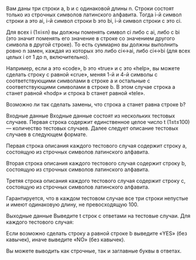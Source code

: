 Вам даны три строки a, b и c одинаковой длины n. Строки состоят только из строчных символов латинского алфавита. Тогда i-й символ строки a это ai, i-й символ строки b это bi, i-й символ строки c это ci.

Для всех i (1≤i≤n) вы должны поменять символ ci либо с ai, либо с bi (это значит поменять его значение в строке со значением другого символа в другой строке). То есть суммарно вы должны выполнить ровно n замен, каждая из которых это либо ci↔ai, либо ci↔bi (для всех целых i от 1 до n, включительно).

Например, если a это «code», b это «true» и c это «help», вы можете сделать строку c равной «crue», меняя 1-й и 4-й символы с соответствующими символами в строке a и остальные с соответствующими символами в строке b. В этом случае строка a станет равной «hodp» и строка b станет равной «tele».

Возможно ли так сделать замены, что строка a станет равна строке b?

Входные данные
Входные данные состоят из нескольких тестовых случаев. Первая строка содержит единственное целое число t (1≤t≤100)  — количество тестовых случаев. Далее следует описание тестовых случаев в следующем формате.

Первая строка описания каждого тестового случая содержит строку a, состоящую из строчных символов латинского алфавита.

Вторая строка описания каждого тестового случая содержит строку b, состоящую из строчных символов латинского алфавита.

Третяя строка описания каждого тестового случая содержит строку c, состоящую из строчных символов латинского алфавита.

Гарантируется, что в каждом тестовом случае все три строки непустые и имеют одинаковую длину, не превосходящую 100.

Выходные данные
Выведите t строк с ответами на тестовые случаи. Для каждого тестового случая:

Если возможно сделать строку a равной строке b выведите «YES» (без кавычек), иначе выведите «NO» (без кавычек).

Вы можете выводить как строчные, так и заглавные буквы в ответах.